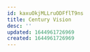 ```yaml
---
id: kaxuOkjMLLruODFflT9ns
title: Century Vision
desc: ''
updated: 1644961726969
created: 1644961726969
---
```


